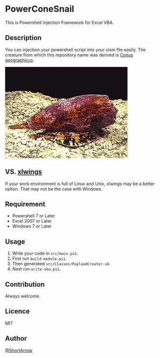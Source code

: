PowerConeSnail
====

This is Powershell Injection Framework for Excel VBA.


## Description

You can injection your powershell script into your xlsm file easily.
The creature from which this repository name was derived is [Conus geographicus](https://www.wikiwand.com/en/Cone_snail).

![Conus-geographicus](bin/Conus-geographicus.jpg)

## VS. [xlwings](https://www.xlwings.org/)

If your work environment is full of Linux and Unix, xlwings may be a better option. That may not be the case with Windows.

## Requirement

- Powershell 7 or Later
- Excel 2007 or Later
- Windows 7 or Later

## Usage

1. Write your code in `src/main.ps1`.
1. First run `build-module.ps1`.
1. Then generated `src/Classes/PayloadCreater.vb`.
1. Next run `write-vba.ps1`.

## Contribution

Always welcome.

## Licence

MIT

## Author

[@ShortArrow](https://github.com/ShortArrow)